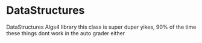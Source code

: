 # DataStructures
DataStructures Algs4 library
this class is super duper yikes, 90% of the time these things dont work in the auto grader either
